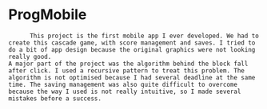 # ProgMobile
          This project is the first mobile app I ever developed. We had to create this cascade game, with score management and saves. I tried to do a bit of app design because the original graphics were not looking really good.
	A major part of the project was the algorithm behind the block fall after click. I used a recursive pattern to treat this problem. The algorithm is not optimised because I had several deadline at the same time. The saving management was also quite difficult to overcome because the way I used is not really intuitive, so I made several mistakes before a success.
